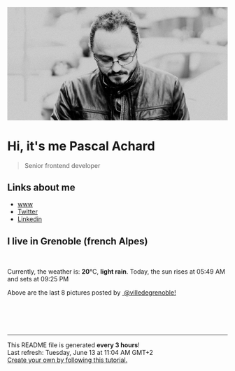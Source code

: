 ![Pascal Achard](./images/photo-pascal-achard.jpg)
# Hi, it's me Pascal Achard
> Senior frontend developer

## Links about me
- [www](https://www.pascal-achard.com)
- [Twitter](https://twitter.com/botmaster)
- [Linkedin](http://www.linkedin.com/in/pascal-achard)


## I live in Grenoble (french Alpes)
<img src="https://openweathermap.org/img/wn/10d@2x.png" alt="">

Currently, the weather is: **20**°C, **light rain**.
Today, the sun rises at 05:49 AM and sets at 09:25 PM

Above are the last 8 pictures posted by <a href="https://www.instagram.com/villedegrenoble/" target="_blank"><img alt="" src="https://upload.wikimedia.org/wikipedia/commons/thumb/e/e7/Instagram_logo_2016.svg/1024px-Instagram_logo_2016.svg.png" width="20"/> @villedegrenoble!</a>

<p style="display: flex; flex-wrap: wrap; gap: 20px;">
        <img src="https://cdn1.picuki.com/hosted-by-instagram/q/0exhNuNYnjBcaS3SYdxKjf8AzPR0Wg9SZ60STLepjSVmIR1vLHOapZA0mpCl6yRxIwVgFDeSYzxl548uV1hWCj1%7C%7CNUTeTr2PTjxV76ueUurN1TJj9pdmkbYxLnIfZX6p9MMuUAmYdSgIGaYDG7uo%7C%7CesJ%7C%7CfjwaDQDuDeQMuUtzCVG%7C%7CMm0X51wm8Rm3ayEv0PxtpcyKzNe92U1aU86o4iX+HQJWPr5PN1gpKZlR7pCicgIrdDgmBq7EHl3Kj4nUQ+RubTOl+1ejQfrYjlh9kWmZboaFxQssXiosVA0toFzqaqTZY49zt8ZkIH2CmUEXTE86kEon5zgx3PySWaK+XpF9jjYyLKjTdgtgsPdBv2iQ93L2XXLPejMFqJndEgtWM73Wm74K9y8EI5Wk9YZSKBqgXiRokCCerPLzxp1WTMd0zXeWw==.jpeg" alt="" width="200"/>
        <img src="https://cdn1.picuki.com/hosted-by-instagram/q/0exhNuNYnjBcaS3SYdxKjf8AzPRyWgxSZ60STLepjSVmIR1vLHOapZA0mpCl6yRxIwVgFDeSYzxl5YkrUF9VAj18P0TbSbCLTz1W7a+aU+jN1TRi8JFmnL8zLHwaYXem98ItVQmYdSgIGaYDG7uo%7C%7CesJ+fjrcjcFrjOMNbRKmDdttdCwFahlza4lsfe4kx2xu5xncG114WNxahlw5OLUqQUCSKnjMcF6saR5UvoKmMZWpr6gmCG2GGM5b295BTGS9IjOkqg8iyDXdzQspjD3Fu8EIU8hjl246jAiqIk7vIasIadI+MYH4K7THWBBWmhm+jVBocW+xzTsSUGI%7C%7CgVRwGKOlf7kNPEu+8WgGtKbdt7B%7C%7CSXhVojYBpdHZSgkP%7C%7CLRBhLlDayxLfhBg5pbSu9Kh3rt0Su4cpzz8xQ3CzAX1WDTL7MkZ6Tb+6GnzWTZhmCI91c6xZs=.jpeg" alt="" width="200"/>
        <img src="https://cdn1.picuki.com/hosted-by-instagram/q/0exhNuNYnjBcaS3SYdxKjf8AzPR0WgxSZ60STLepjSVmIR1vLHOapZA0mpCj4yRwKwVlASuRYzxl5owjVlVSAz17OEbZTb2ITDxX5quQU+ykvDBv%7C%7CJFjlrozL30bZnWt8cUrU2epNWwSDv5PHL%7C%7Clo7gX5v%7C%7CsbCgEpjuSKrVCkGZTjse3TO9%7C%7C2pYf5%7C%7CHSv1izv9QpcmkazXgpdAd4+pvlpDk1VOCtIc17q7VySKNBjNUEvqK%7C%7C1Sa8H2QkaHp%7C%7CECKet8XCkONFui3rSzY57zz2F%7C%7CF9EEIdvlqztEskh9V+n5TxLYw89N8A6ZDDbXYJGWlvqklPv6XslHPaSkGI%7C%7CmIUwGPRn+T8J7gprsigdcy8U%7C%7CrY2R7VQLrkLp8edHUbI+XTdVqLI%7C%7CmnFs9MvtxhMNFG4AaAxUvuQJjQ6yV2QjpP3mLfVMsoG6i5gpCq8UjDiznTplBrkZns.jpeg" alt="" width="200"/>
        <img src="https://cdn1.picuki.com/hosted-by-instagram/q/0exhNuNYnjBcaS3SYdxKjf8AzPRyWg9SZ60STLepjSVmIR1vLHOapZA0mpCl6yRxIwVgFDeSYzxl5YotVlRZDj17NEXaQLGKSz5S7aqZU+rN1DVg95VhkLsyK3wZZn+s88ctVgmYdSgIGaYDG7uo%7C%7Ce4T5vvwZTEEuDqVNeUtzCVG%7C%7CMm0X51wm8Qf8fTT0FOzv9R3GzNJzWM1eVorrdPOrzQeEfLiM5059+90QrkFhNQR6uj8mij2EmInPVFwFA+cu5+czr5Uwxzmdwo382L6SY4vJVgKuVrq5ScQitV6mrSBP8to3fNlkI%7C%7CmHWVXSE1KhjVP1pe+lX6aJTXv0EsPkzDs47WQXfs2rJ39E9WbQPb762zpdJbuEolVV2ohMO3bfWbeKNGPA%7C%7C5utIx9LOBNwBi69VvrIOjXjDEmInN1jTe0H5t0HvvKlK7xpQ==.jpeg" alt="" width="200"/>
        <img src="https://cdn1.picuki.com/hosted-by-instagram/q/0exhNuNYnjBcaS3SYdxKjf8AzPRyWgxSZ60STLepjSVmIR1vLHOapZA0mpCl6yRxIwVgFDeSYzxl5YojWV5YCD18OEDYQbWOSDxS6qWbUejN2zZj9JRlkrw2LncfYX+u%7C%7C8YlUQmYdSgIGaYDG7uo%7C%7CesJ+fjrcjcFrjOMNbRKmDdttdCwFahlza4lsfe4kx2xu5xncG114WNxahlw5OLUqQUCSKnjMcF6saR5UvoKmMZWpr6gmCG2GGM5b295BTGS9IjOkqg8iyDXdzQspjD3Eu8EIU8hjl246k4Zorh939GoI9lI+MZ1pJ%7C%7C7fnNBWmhm+jVBocW+xzTsSUGI%7C%7CgVRwGKOlf7kNPEu+8WgGtKbcY%7C%7CvgR7kSLj4IPZbSWMOIvPaaXTaeMO8Utt%7C%7CvKlbP9Jx3Wa9yCezeIPT2hQ3CzAX1WDTL8AgZtjb+6GnzWTZhmCI91c6xZs=.jpeg" alt="" width="200"/>
        <img src="https://cdn1.picuki.com/hosted-by-instagram/q/0exhNuNYnjBcaS3SYdxKjf8AzPR0Wg9SZ60STLepjSVmIR1vLHOapZA0mpCj4yRwKwVlASuRYzxl5YojVVVQDT19NETWSLyATTxR6K2eXezN0jFv%7C%7CZFklb82JHQYbH+m9sQrXAmYdSgIGaYDG7uo%7C%7CesJ%7C%7CPnucjcFrjOMNbRKmDdttdCwFahlza4lsfe4kx2xu5xncG114WNxahlw5OLUqQUCSKnjMcF6saR5UvoKmMZQpr2gmCG2GGM5b295BTGS9IjOkqg8iyDXdzQspjD3Hu8EIU8hjl246i9ppd53oLaRJ6R++MZgvKP7Yk1BWmhm+jVBocW+xzTvSUGI%7C%7CgVRwGKOlf7kNPEu+8WgGtKbceHM%7C%7C3PRQqvnPe9HBXAaNOT%7C%7CfH3wIuK0C8kJwN8eEsdA9V%7C%7Cj%7C%7CzKKYpWs4zI3CzAX1WDTVcFUYK%7C%7Cb+6GnzWTZhmCI91c6xZs=.jpeg" alt="" width="200"/>
        <img src="https://cdn1.picuki.com/hosted-by-instagram/q/0exhNuNYnjBcaS3SYdxKjf8AzPRyWgxSZ60STLepjSVmIR1vLHOapZA0mpCl6yRxIwVgFDeSYzxl5YoiUlpUCj17P0XcSb2PSD5U7KScUe6lvDRi9JBinLgxLnMabX6r8sQpUmSpNWwSDv5PHL%7C%7Clo7gX5vrtaSgEpjuSKrVCkGZTjse3TO9%7C%7C2pYf5%7C%7CHSv1izv9QpcmkazXgpdAd4+pvlpDk1VOCtIc17q7VySKNBjNUEuKK%7C%7C1Sa8H2QkaHp%7C%7CECKet8XCkONFui3rSzY57zz2F%7C%7Cx9EEIdvlqztEt8nIUksqKWMIJI3t8A6Zr9G3cAGWlvqklPv6XslHPaSUGI%7C%7CmIUwGPRn+T8J7gprsigdcy8U%7C%7CjA5xX6SZPuRuMbC1IfKcjzA2nQdqeaMJ5gn4h%7C%7CDuxE4Wmgz1+OJon87RxAQjpP3mLfVLYhEavPgpCq8UjDiznTplBrkZns.jpeg" alt="" width="200"/>
        <img src="https://cdn1.picuki.com/hosted-by-instagram/q/0exhNuNYnjBcaS3SYdxKjf8AzPRyWgxSZ60STLepjSVmIR1vLHOapZA0mpCl6yRxIwVgFDeSYzxl5YosUFtYCz17P0DcSbSJSz1c56udV+7N0jFk%7C%7CZNik7YyJHIcZHCp9cAuOzjYMTIfQeoEH%7C%7Cbx7a8Koru5A2MGo1zRMrBC0GAG4fy3UPI7mslm3ayEv0PxtpcyKzNe92U1aU86o46X+3QJWPr5PN1gpKZlR7pCicgIrdDgmBq7EHl3Kj4tUQ+RubTOl+1elS+9TQ0R+FaSV5waF3MPhgCzmFA0toFzqaqTZY49zt8ZkIH2CmUEXTE86kEon5zgx3PySWaNykdH9nb%7C%7C44ulK8ErqYH3HOe4WNTz3jDqd%7C%7CyKOKEUfk8tLPfbAE2OKMySEI5Wk9YZSKBt9X2QpkCCerPLzxp1WTMd0zXeWw==.jpeg" alt="" width="200"/>
</p>

------------
<p>This README file is generated <b>every 3 hours</b>!
    <br />Last refresh: Tuesday, June 13 at 11:04 AM GMT+2
    <br /><a href="https://medium.com/@th.guibert/how-to-create-a-self-updating-readme-md-for-your-github-profile-f8b05744ca91">Create your own by following this tutorial.</a>
</p>
<p><a href="https://github.com/botmaster/botmaster/actions/workflows/main.yaml"><img alt="" src="https://github.com/botmaster/botmaster/actions/workflows/main.yaml/badge.svg" /></a></p>


